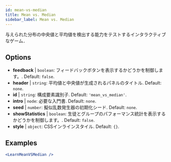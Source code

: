 ```yaml
---
id: mean-vs-median
title: Mean vs. Median
sidebar_label: Mean vs. Median
---
```


与えられた分布の中央値と平均値を検出する能力をテストするインタラクティブなゲーム．

## Options

* __feedback__ | `boolean`: フィードバックボタンを表示するかどうかを制御します。. Default: `false`.
* __header__ | `string`: 平均値と中央値が生成されるパネルのタイトル. Default: `none`.
* __id__ | `string`: 構成要素識別子. Default: `'mean_vs_median'`.
* __intro__ | `node`: 必要な入門書. Default: `none`.
* __seed__ | `number`: 擬似乱数発生器の初期化シード. Default: `none`.
* __showStatistics__ | `boolean`: 生徒とグループのパフォーマンス統計を表示するかどうかを制御します。. Default: `false`.
* __style__ | `object`: CSSインラインスタイル. Default: `{}`.


## Examples

```jsx live
<LearnMeanVSMedian />
```

